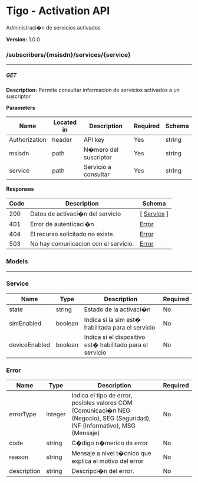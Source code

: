 Tigo - Activation API
=====================
Administraci�n de servicios activados

**Version:** 1.0.0

### /subscribers/{msisdn}/services/{service}
---
##### ***GET***
**Description:** Permite consultar informacion de servicios activados a un suscriptor

**Parameters**

| Name | Located in | Description | Required | Schema |
| ---- | ---------- | ----------- | -------- | ---- |
| Authorization | header | API key | Yes | string |
| msisdn | path | N�mero del suscriptor | Yes | string |
| service | path | Servicio a consultar | Yes | string |

**Responses**

| Code | Description | Schema |
| ---- | ----------- | ------ |
| 200 | Datos de activaci�n del servicio | [ [Service](#service) ] |
| 401 | Error de autenticaci�n | [Error](#error) |
| 404 | El recurso solicitado no existe. | [Error](#error) |
| 503 | No hay comunicacion con el servicio. | [Error](#error) |

### Models
---

### Service  

| Name | Type | Description | Required |
| ---- | ---- | ----------- | -------- |
| state | string | Estado de la activaci�n | No |
| simEnabled | boolean | Indica si la sim est� habilitada para el servicio | No |
| deviceEnabled | boolean | Indica si el dispositivo est� habilitado para el servicio | No |

### Error  

| Name | Type | Description | Required |
| ---- | ---- | ----------- | -------- |
| errorType | integer | Indica el tipo de error, posibles valores COM (Comunicaci�n NEG (Negocio), SEG (Seguridad), INF (Informativo), MSG (Mensaje) | No |
| code | string | C�digo n�merico de error | No |
| reason | string | Mensaje a nivel t�cnico que explica el motivo del error | No |
| description | string | Descripci�n del error. | No |
